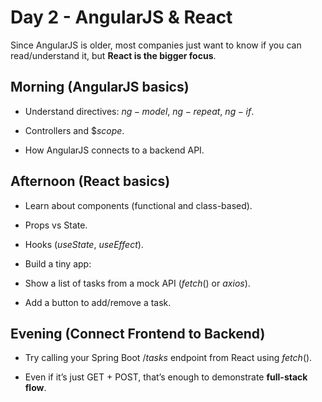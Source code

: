 # Day 2 - AngularJS & React

Since AngularJS is older, most companies just want to know if you can read/understand it, but **React is the bigger focus**.


## Morning (AngularJS basics)

- Understand directives: $ng-model$, $ng-repeat$, $ng-if$.

- Controllers and $\$scope$.

- How AngularJS connects to a backend API.


## Afternoon (React basics)

- Learn about components (functional and class-based).

- Props vs State.

- Hooks ($useState$, $useEffect$).

- Build a tiny app:

- Show a list of tasks from a mock API ($fetch()$ or $axios$).

- Add a button to add/remove a task.


## Evening (Connect Frontend to Backend)

- Try calling your Spring Boot $/tasks$ endpoint from React using $fetch()$.

- Even if it’s just GET + POST, that’s enough to demonstrate **full-stack flow**.